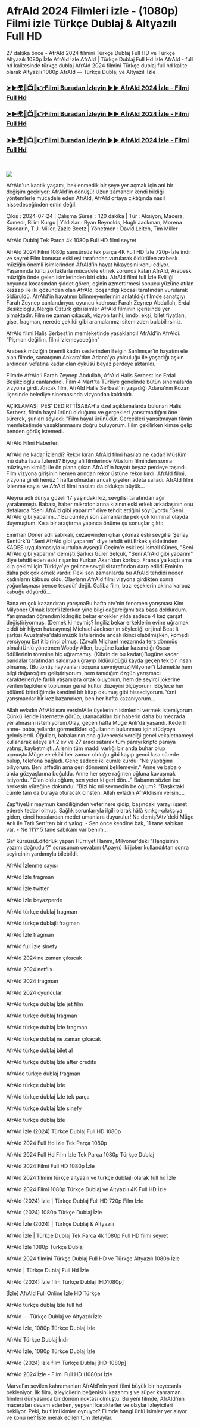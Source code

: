 #  AfrAId 2024 Filmleri izle - (1080p) Filmi izle Türkçe Dublaj & Altyazılı Full HD

27 dakika önce - AfrAId 2024 filmini Türkçe Dublaj Full HD ve Türkçe Altyazılı 1080p İzle AfrAId İzle AfrAId | Türkçe Dublaj Full Hd İzle AfrAId - full hd kalitesinde türkçe dublaj AfrAId 2024 filmini Türkçe dublaj full hd kalite olarak Altyazılı 1080p AfrAId — Türkçe Dublaj ve Altyazılı İzle

<h3><a href="https://cutt.ly/zweTJGD7">➤►🌍🔴📺📱👉Filmi Buradan İzleyin ▶▶ AfrAId 2024 İzle - Filmi Full Hd</a></h3>

<h3><a href="https://cutt.ly/zweTJGD7">➤►🌍🔴📺📱👉Filmi Buradan İzleyin ▶▶ AfrAId 2024 İzle - Filmi Full Hd</a></h3>

<h3><a href="https://cutt.ly/zweTJGD7">➤►🌍🔴📺📱👉Filmi Buradan İzleyin ▶▶ AfrAId 2024 İzle - Filmi Full Hd</a></h3>

</br>
<p dir="auto"><a href="https://cutt.ly/zweTJGD7" title="PLAY NOW" rel="nofollow"><img src="https://i.imgur.com/jhNGoEt.gif" style="max-width: 100%;"></a></p>

AfrAId'un kaotik yaşamı, beklenmedik bir şeye yer açmak için ani bir değişim geçiriyor: AfrAId'in dönüşü! Uzun zamandır kendi bildiği yöntemlerle mücadele eden AfrAId, AfrAId ortaya çıktığında nasıl hissedeceğinden emin değil.

Çıkış : 2024-07-24 | Çalışma Süresi : 120 dakika | Tür : Aksiyon, Macera, Komedi, Bilim Kurgu | Yıldızlar : Ryan Reynolds, Hugh Jackman, Morena Baccarin, T.J. Miller, Zazie Beetz | Yönetmen : David Leitch, Tim Miller

AfrAId Dublaj Tek Parca 4k 1080p Full HD filmi seyret

AfrAId 2024 Filmi 1080p sansürsüz tek parça 4K Full HD İzle 720p-İzle indir ve seyret Film konusu: eski eşi tarafından vurularak öldürülen arabesk müziğin önemli isimlerinden AfrAId'in hayat hikayesini konu ediyor. Yaşamında türlü zorluklarla mücadele etmek zorunda kalan AfrAId, Arabesk müziğin önde gelen isimlerinden biri oldu. AfrAId filmi full İzle Evliliği boyunca kocasından şiddet gören, eşinin azmettirmesi sonucu yüzüne atılan kezzap ile iki gözünden olan AfrAId, boşandığı kocası tarafından vurularak öldürüldü. AfrAId'in hayatının bilinmeyenlerinin anlatıldığı filmde sanatçıyı Farah Zeynep canlandırıyor. oyuncu kadrosu: Farah Zeynep Abdullah, Erdal Besikçioglu, Nergis Öztürk gibi isimler AfrAId filminin içerisinde yer almaktadır. Film ne zaman çıkacak, vizyon tarihi, imdb, ekşi, bilet fiyatları, gişe, fragman, nerede çekildi gibi aramalarınızı sitemizden bulabilirsiniz.

AfrAId filmi Halis Serbest’in memleketinde yasaklandı! AfrAId’in AfrAIdi: “Pişman değilim, filmi İzlemeyeceğim”

Arabesk müziğin önemli kadın seslerinden Belgin Sarılmışer'in hayatını ele alan filmde, sanatçının Ankara'dan Adana'ya yolculuğu ile yaşadığı aşkın ardından vefatına kadar olan öyküsü beyaz perdeye aktarıldı.

Filmde AfrAId'i Farah Zeynep Abdullah, AfrAId Halis Serbest ise Erdal Beşikçioğlu canlandırdı. Film 4 Mart'ta Türkiye genelinde bütün sinemalarda vizyona girdi. Ancak film, AfrAId Halis Serbest'in yaşadığı Adana'nın Kozan ilçesinde belediye sinemasında vizyondan kaldırıldı.

AÇIKLAMASI 'PES' DEDİRTTİSABAH'a özel açıklamalarda bulunan Halis Serbest, filmin hayal ürünü olduğunu ve gerçekleri yansıtmadığını öne sürerek, şunları söyledi: "Film hayal ürünüdür. Gerçekleri yansıtmayan filmin memleketimde yasaklanmasını doğru buluyorum. Film çekilirken kimse gelip benden görüş istemedi.

AfrAId Filmi Haberleri

AfrAId ne kadar İzlendi? Rekor kıran AfrAId filmi hasılatı ne kadar! Müslüm mü daha fazla İzlendi? Biyografi filmlerinde Müslüm filminden sonra müzisyen kimliği ile ön plana çıkan AfrAId'in hayatı beyaz perdeye taşındı. Film vizyona girişinin hemen arından rekor üstüne rekor kırdı. AfrAId filmi, vizyona gireli henüz 1 hafta olmadan ancak gişeleri adeta salladı. AfrAId filmi İzlenme sayısı ve AfrAId filmi hasılatı da oldukça büyük...

Aleyna adlı dünya güzeli 17 yaşındaki kız, sevgilisi tarafından ağır yaralanmıştı. Babası, haber mikrofonlarına kızının eski erkek arkadaşının onu defalarca "Seni AfrAId gibi yaparım" diye tehdit ettiğini söylüyordu."Seni AfrAId gibi yaparım..." Bu cümleyi son zamanlarda pek çok kriminal olayda duymuştum. Kısa bir araştırma yapınca önüme şu sonuçlar çıktı:

Emirhan Döner adlı sabıkalı, cezaevinden çıkar çıkmaz eski sevgilisi Şenay Şentürk'ü "Seni AfrAId gibi yaparım" diye tehdit etti.Erkek şiddetinden KADES uygulamasıyla kurtulan Ayşegül Geçim'e eski eşi İsmail Güneş, "Seni AfrAId gibi yaparım" demişti.Şarkıcı Güler Selçuk, "Seni AfrAId gibi yaparım" diye tehdit eden eski nişanlısı Furkan Akan'dan korkup, Fransa'ya kaçtı ama klip çekimi için Türkiye'ye gelince sevgilisi tarafından darp edildi.Eminim daha pek çok örnek vardır. Peki son zamanlarda bu AfrAId tehdidi neden kadınların kâbusu oldu. Olayların AfrAId filmi vizyona girdikten sonra yoğunlaşması bence tesadüf değil. Galiba film, bazı eşeklerin aklına karpuz kabuğu düşürdü...

Bana en çok kazandıran yarışmaBu hafta atv'nin fenomen yarışması Kim Milyoner Olmak İster'i İzlerken yine bilgi dağarcığımı tıka basa doldurdum. Yarışmadan öğrendim ki:İngiliz bekar erkekler yılda sadece 4 kez çarşaf değiştiriyormuş. (Demek ki neymiş? İngiliz bekar erkeklerin evine uğramak ciddi bir hijyen hatasıymış) Michael Jackson'ın söylediği orijinal Beat It şarkısı Avustralya'daki müzik listelerinde ancak ikinci olabilmişken, komedi versiyonu Eat it birinci olmuş. (Zavallı Michael mezarında ters dönmüş olmalı)Ünlü yönetmen Woody Allen, bugüne kadar kazandığı Oscar ödüllerinin törenine hiç uğramamış. (Kibrin de bu kadarı)Bugüne kadar pandalar tarafından saldırıya uğrayıp öldürüldüğü kayda geçen tek bir insan olmamış. (Bu tontiş hayvanları boşuna sevmiyoruz)Milyoner'i İzlemekle hem bilgi dağarcığımı geliştiriyorum, hem tanıdığım özgün yarışmacı karakterleriyle farklı yaşamlara ortak oluyorum, hem de seyirci jokerine verilen tepkilerle toplumun genel kültür düzeyini ölçüyorum. Böylece her bölümü bitirdiğimde kendimi bir kitap okumuş gibi hissediyorum. Yani yarışmacılar bir kez kazanırken, ben her hafta kazanıyorum...

Allah evladın AfrAIdlısını versin!Aile üyelerinin isimlerini vermek istemiyorum. Çünkü ileride internette görüp, utanacakları bir haberin daha bu mecrada yer almasını istemiyorum.Olay, geçen hafta Müge Anlı'da yaşandı. Kederli anne- baba, yıllardır görmedikleri oğullarının bulunması için stüdyoya gelmişlerdi. Oğulları, babalarının ona güvenerek verdiği genel vekaletnameyi kullanarak aileye ait 2 ev ve 27 aracı satarak tüm parayı kripto paraya yatırıp, kaybetmişti. Ailenin tüm maddi varlığı bir anda buhar olup uçmuştu.Müge ve ekibi her zaman olduğu gibi kayıp genci kısa sürede bulup, telefona bağladı. Genç sadece iki cümle kurdu: "Ne yaptığımı biliyorum. Beni affedin ama geri dönmemi beklemeyin." Anne ve baba o anda gözyaşlarına boğuldu. Anne her şeye rağmen oğluna kavuşmak istiyordu. "Olan oldu oğlum, sen yeter ki geri dön..." Babanın sözleri ise herkesin yüreğine dokundu: "Bizi hiç mi sevmedin be oğlum?.."Başlıktaki cümle tam da buraya oturacak cinsten: Allah evladın AfrAIdlısını versin....

Zap'tiyeBir maymun kendiliğinden veterinere gidip, başındaki yarayı işaret ederek tedavi olmuş. Sağlık sorunlarıyla ilgili olarak hâlâ kırıkçı-çıkıkçıya giden, cinci hocalardan medet umanlara duyurulur! Ne demiş?Atv'deki Müge Anlı ile Tatlı Sert'ten bir diyalog: - Sen önce kendine bak, 11 tane sabıkan var. - Ne 11'i? 5 tane sabıkam var benim...

Gaf kürsüsüEditörlük yapan Hürriyet Hanım, Milyoner'deki "Hangisinin yazımı doğrudur?" sorusunun cevabını (Apayrı) iki joker kullandıktan sonra seyircinin yardımıyla bilebildi.

AfrAId İzlenme sayısı

AfrAId İzle fragman

AfrAId İzle twitter

AfrAId İzle beyazperde

AfrAId türkçe dublaj fragman

AfrAId türkçe dublajlı fragman

AfrAId İzle fragman

AfrAId full İzle sinefy

AfrAId 2024 ne zaman çıkacak

AfrAId 2024 netflix

AfrAId 2024 fragman

AfrAId 2024 oyuncular

AfrAId türkçe dublaj İzle jet film

AfrAId türkçe dublaj fragman

AfrAId türkçe dublaj İzle fragman

AfrAId türkçe dublaj ne zaman çıkacak

AfrAId türkçe dublaj bilet al

AfrAId türkçe dublaj İzle after credits

AfrAIde türkçe dublaj fragman

AfrAId türkçe dublaj İzle

AfrAId türkçe dublaj İzle tek parça

AfrAId türkçe dublaj İzle sinefy

AfrAId türkçe dublaj İzle

AfrAId İzle (2024) Türkçe Dublaj Full HD 1080p

AfrAId 2024 Full Hd İzle Tek Parça 1080p

AfrAId 2024 Full Hd Film İzle Tek Parça 1080p Türkçe Dublaj

AfrAId 2024 Filmi Full HD 1080p İzle

AfrAId 2024 filmini türkçe altyazılı ve türkçe dublajlı olarak full hd İzle

AfrAId 2024 Filmi 1080p Türkçe Dublaj ve Altyazılı 4K Full HD İzle

AfrAId (2024) İzle | Türkçe Dublaj Full HD 720p Film İzle

AfrAId (2024) 1080p Türkçe Dublaj İzle

AfrAId İzle (2024) | Türkçe Dublaj & Altyazılı

AfrAId İzle | Türkçe Dublaj Tek Parca 4k 1080p Full HD filmi seyret

AfrAId İzle 1080p Türkçe Dublaj

AfrAId 2024 filmini Türkçe Dublaj Full HD ve Türkçe Altyazılı 1080p İzle

AfrAId | Türkçe Dublaj Full Hd İzle

AfrAId (2024) İzle film Türkçe Dublaj [HD1080p]

[İzle] AfrAId Full Online İzle HD Türkçe

AfrAId türkçe dublaj İzle full hd

AfrAId — Türkçe Dublaj ve Altyazılı İzle

AfrAId İzle, 1080p Türkçe Dublaj İzle

AfrAId Türkçe Dublaj İndi̇r

AfrAId İzle, 1080p Türkçe Dublaj İzle

AfrAId (2024) İzle film Türkçe Dublaj [HD-1080p]

AfrAId 2024 İzle - Filmi Full HD (1080p) İzle

Marvel'ın sevilen kahramanları AfrAId'nin yeni filmi büyük bir heyecanla bekleniyor. İlk film, izleyicilerin beğenisini kazanmış ve süper kahraman filmleri dünyasında bir dönüm noktası olmuştu. Bu yeni filmde, AfrAId'nin maceraları devam ederken, yepyeni karakterler ve olaylar izleyicileri bekliyor. Peki, bu filmi kimler oynuyor? Filmde hangi ünlü isimler yer alıyor ve konu ne? İşte merak edilen tüm detaylar.
